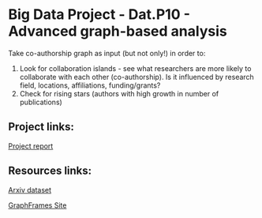 # Big Data Project - Dat.P10 - Advanced graph-based analysis

Take co-authorship graph as input (but not only!) in order to:

1. Look for collaboration islands - see what researchers are more likely to collaborate with each other (co-authorship). Is it influenced by research field, locations, affiliations, funding/grants?
2. Check for rising stars (authors with high growth in number of publications)

<!-- Take citation and co-authorship graphs as input (but not only!) in order to: -->

<!-- 1. Look for collaboration islands - see what researchers are more likely to collaborate with each other (co-authorship). Is it influenced by research field, locations, affiliations, funding/grants? -->
<!-- 2. <s>Analyze how research ideas are spreading through space and time.</s> -->
<!-- 3. <s>Look for emerging research fields and make forecasts for their influence within the research domain based on history, funding, and affiliation (location) information.</s> -->
<!-- 4. Check for rising stars (authors with high growth in number of publications) -->

## Project links:

[Project report](https://docs.google.com/document/d/19FschCe1pHffRWKnn23uJAe-SOd_Keku8Zj7bXu7nUY/edit?usp=sharing)

## Resources links: 

[Arxiv dataset](https://www.kaggle.com/Cornell-University/arxiv)

[GraphFrames Site](https://graphframes.github.io/graphframes/docs/_site/index.html)

<!-- [Mining graphs](http://infolab.stanford.edu/~ullman/mmds/ch10.pdf) -->

<!-- [Co-authorship analysis](https://www.digital-science.com/blog/2017/03/connected-culture-collaboration-recognising-understanding-value-research/) -->

<!-- <s>[Relative Citation Ratio](https://journals.plos.org/plosbiology/article?id=10.1371/journal.pbio.1002541)</s> -->


